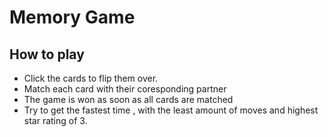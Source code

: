 # Memory Game

## How to play

* Click the cards to flip them over.
* Match each card with their coresponding partner
* The game is won as soon as all cards are matched
* Try to get the fastest time , with the least amount of moves and highest star rating of 3.
